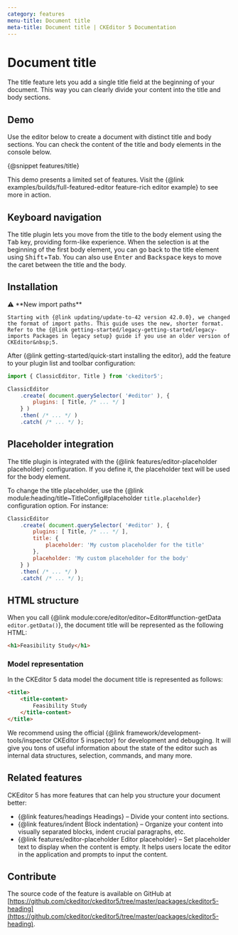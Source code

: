 ```yaml
---
category: features
menu-title: Document title
meta-title: Document title | CKEditor 5 Documentation
---
```


# Document title

The title feature lets you add a single title field at the beginning of your document. This way you can clearly divide your content into the title and body sections.

## Demo

Use the editor below to create a document with distinct title and body sections. You can check the content of the title and body elements in the console below.

{@snippet features/title}

<info-box info>
	This demo presents a limited set of features. Visit the {@link examples/builds/full-featured-editor feature-rich editor example} to see more in action.
</info-box>

## Keyboard navigation

The title plugin lets you move from the title to the body element using the <kbd>Tab</kbd> key, providing form-like experience. When the selection is at the beginning of the first body element, you can go back to the title element using <kbd>Shift</kbd>+<kbd>Tab</kbd>. You can also use <kbd>Enter</kbd> and <kbd>Backspace</kbd> keys to move the caret between the title and the body.

## Installation

<info-box info>
	⚠️ **New import paths**

	Starting with {@link updating/update-to-42 version 42.0.0}, we changed the format of import paths. This guide uses the new, shorter format. Refer to the {@link getting-started/legacy-getting-started/legacy-imports Packages in legacy setup} guide if you use an older version of CKEditor&nbsp;5.
</info-box>

After {@link getting-started/quick-start installing the editor}, add the feature to your plugin list and toolbar configuration:

```js
import { ClassicEditor, Title } from 'ckeditor5';

ClassicEditor
	.create( document.querySelector( '#editor' ), {
		plugins: [ Title, /* ... */ ]
	} )
	.then( /* ... */ )
	.catch( /* ... */ );
```

## Placeholder integration

The title plugin is integrated with the {@link features/editor-placeholder placeholder} configuration. If you define it, the placeholder text will be used for the body element.

To change the title placeholder, use the {@link module:heading/title~TitleConfig#placeholder `title.placeholder`} configuration option. For instance:

```js
ClassicEditor
	.create( document.querySelector( '#editor' ), {
		plugins: [ Title, /* ... */ ],
		title: {
			placeholder: 'My custom placeholder for the title'
		},
		placeholder: 'My custom placeholder for the body'
	} )
	.then( /* ... */ )
	.catch( /* ... */ );
```

## HTML structure

When you call {@link module:core/editor/editor~Editor#function-getData `editor.getData()`}, the document title will be represented as the following HTML:

```html
<h1>Feasibility Study</h1>
```

### Model representation

In the CKEditor&nbsp;5 data model the document title is represented as follows:

```html
<title>
	<title-content>
		Feasibility Study
	</title-content>
</title>
```

<info-box>
	We recommend using the official {@link framework/development-tools/inspector CKEditor&nbsp;5 inspector} for development and debugging. It will give you tons of useful information about the state of the editor such as internal data structures, selection, commands, and many more.
</info-box>

## Related features

CKEditor&nbsp;5 has more features that can help you structure your document better:
* {@link features/headings Headings} &ndash; Divide your content into sections.
* {@link features/indent Block indentation} &ndash; Organize your content into visually separated blocks, indent crucial paragraphs, etc.
* {@link features/editor-placeholder Editor placeholder} &ndash; Set placeholder text to display when the content is empty. It helps users locate the editor in the application and prompts to input the content.

## Contribute

The source code of the feature is available on GitHub at [https://github.com/ckeditor/ckeditor5/tree/master/packages/ckeditor5-heading](https://github.com/ckeditor/ckeditor5/tree/master/packages/ckeditor5-heading).
